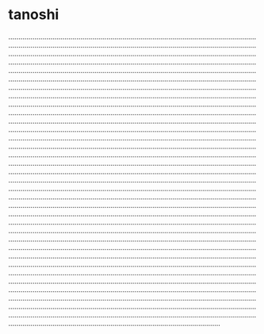 # tanoshi

..................................................................................................................................................................................................................................................................................................................................................................................................................................................................................................................................................................................................................................................................................................................................................................................................................................................................................................................................................................................................................................................................................................................................................................................................................................................................................................................................................................................................................................................................................................................................................................................................................................................................................................................................................................................................................................................................................................................................................................................................................................................................................................................................................................................................................................................................................................................................................................................................................................................................................................................................................................................................................................................................................................................................................................................................................................................................................................................................................................................................................................................................................................................................................................................................................................................................................................................................................................................................................................................................................................................................................................................................................................................................................................................................................................................................................................................................................................................................................................................................................................................................................................................................................................................................................................................................................................................................................................................................................................................................................................